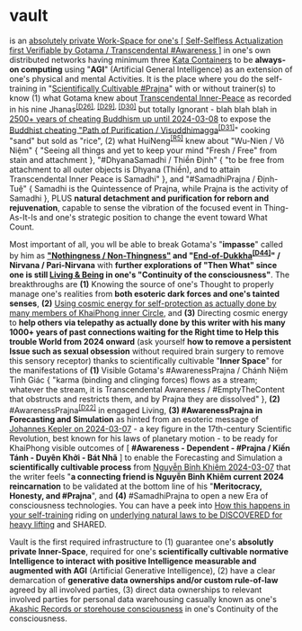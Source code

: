 # vault

is an <a href="https://blog.khaiphong.io/2023/09/fingers-pointing-to-testable-moons.html#Section_3" target="_blank">absolutely private Work-Space for one's [ Self-Selfless Actualization first Verifiable by Gotama / Transcendental #Awareness ]</a> in one's own distributed networks having minimum three <a href="https://github.com/kata-containers" target="_blank">Kata Containers</a> to be <b>always-on computing</b> using "<b>AGI</b>" (Artificial General Intelligence) as an extension of one's physical and mental Activities. It is the place where you do the self-training in "<a href="https://blog.khaiphong.io/2023/09/list-of-figures-and-tables.html#Figure_11.1" target="_blank">Scientifically Cultivable #Prajna</a>" with or without trainer(s) to know (1) what Gotama knew about <a href="https://blog.khaiphong.io/2023/09/empty-content-transcendental-inner-peace.html#Section_3" target="_blank">Transcendental Inner-Peace</a> as recorded in his nine Jhanas<sup><a href="https://blog.khaiphong.io/2023/09/references.html#D26" target="_blank">[D26]</a>, <a href="https://blog.khaiphong.io/2023/09/references.html#D29" target="_blank">[D29]</a>, <a href="https://blog.khaiphong.io/2023/09/references.html#D30" target="_blank">[D30]</a></sup> but totally Ignorant - blah blah blah in <a href="https://www.youtube.com/watch?v=FV1jaGEr3so" target="_blank">2500+ years of cheating Buddhism up until 2024-03-08</a> to expose the <u>Buddhist cheating "Path of Purification / Visuddhimagga</u><sup><a href="https://blog.khaiphong.io/2023/09/references.html#D31" target="_blank">[D31]</a></sup>" cooking "sand" but sold as "rice", (2) what HuiNeng<sup><a href="https://blog.khaiphong.io/2023/09/references.html#R5" target="_blank">[R5]</a></sup> knew about "Wu-Nien / Vô Niệm" { "Seeing all things and yet to keep your mind "Fresh / Free" from stain and attachment }, "#DhyanaSamadhi / Thiền Định" { "to be free from attachment to all outer objects is Dhyana (Thiền), and to attain Transcendental Inner Peace is Samadhi" }, and "#SamadhiPrajna / Định-Tuệ" { Samadhi is the Quintessence of Prajna, while Prajna is the activity of Samadhi }, PLUS <b>natural detachment and purification for reborn and rejuvenation</b>, capable to sense the vibration of the focused event in Thing-As-It-Is and one's strategic position to change the event toward What Count.

Most important of all, you wll be able to break Gotama's "<b>impasse</b>" called by him as <b><a href="https://blog.khaiphong.io/2023/09/empty-content-transcendental-inner-peace.html#Section_3" target="_blank">"Nothingness / Non-Thingness"</a> and "<u>End-of-Dukkha</u><sup><a href="https://blog.khaiphong.io/2023/09/references.html#D44" target="_blank">[D44]</a></sup>" / Nirvana / Pari-Nirvana</b> with <b>further explorations of "Then What" since one is still <u>Living &amp; Being</u> in one's "Continuity of the consciousness"</b>. The breakthroughs are <b>(1)</b> Knowing the source of one's Thought to properly manage one's realities from <b>both esoteric dark forces and one's tainted senses</b>, <b>(2)</b> <a href="https://www.youtube.com/watch?v=98XJ_XuHlGA" target="_blank">Using cosmic energy for self-protection as actually done by many members of KhaiPhong inner Circle</a>, and <b>(3)</b> Directing cosmic energy to <b>help others via telepathy as actually done by this writer with his many 1000+ years of past connections waiting for the Right time to Help this trouble World from 2024 onward</b> (ask yourself <b>how to remove a persistent Issue such as sexual obsession</b> without required brain surgery to remove this sensory receptor) thanks to scientifically cultivable "<b>Inner Space</b>" for the manifestations of <b>(1)</b> Visible Gotama's #AwarenessPrajna / Chánh Niệm Tỉnh Giác { "karma (binding and clinging forces) flows as a stream; whatever the stream, it is Transcendental Awareness / #EmptyTheContent that obstructs and restricts them, and by Prajna they are dissolved" }, <b>(2)</b> #AwarenessPrajna<sup><a href="https://blog.khaiphong.io/2023/09/references.html#D22" target="_blank">[D22]</a></sup> in engaged Living, <b>(3) #AwarenessPrajna in Forecasting and Simulation</b> as hinted from an esoteric message of <a href="https://en.wikipedia.org/wiki/Johannes_Kepler" target="_blank">Johannes Kepler on 2024-03-07</a> - a key figure in the 17th-century Scientific Revolution, best known for his laws of planetary motion - to be ready for KhaiPhong visible outcomes of [ <b>#Awareness - Dependent - #Prajna / Kiến Tánh - Duyên Khởi - Bát Nhã</b> ] to enable the Forecasting and Simulation a <b>scientifically cultivable process</b> from <a href="https://www.youtube.com/watch?v=2bTSCT_X2u0" target="_blank">Nguyễn Bỉnh Khiêm 2024-03-07</a> that the writer feels "<b>a connecting friend is Nguyễn Bỉnh Khiêm current 2024 reincarnation</b> to be validated at the bottom line of his "<b>Meritocracy, Honesty, and #Prajna</b>", and <b>(4)</b> #SamadhiPrajna to open a new Era of consciousness technologies. You can have a peek into <a href="https://github.com/khaiphong/ai/blob/main/src/main.rs" target="_blank">How this happens in your self-training</a> riding on <a href="https://blog.khaiphong.io/2023/09/nature-of-things.html#Section_2.1" target="_blank">underlying natural laws to be DISCOVERED for heavy lifting</a> and SHARED.

Vault is the first required infrastructure to (1) guarantee one's <b>absolutly private Inner-Space</b>, required for one's <b>scientifically cultivable normative Intelligence to interact with positive Intelligence measurable and augmented with AGI</b> (Artificial Generative Intelligence), (2) have a clear demarcation of <b>generative data ownerships and/or custom rule-of-law</b> agreed by all involved parties, (3) direct data ownerships to relevant involved parties for personal data warehousing casually known as one's <a href="https://www.youtube.com/watch?v=E0b0UgGWFMk" target="_blank">Akashic Records or storehouse consciousness</a> in one's Continuity of the consciousness.
